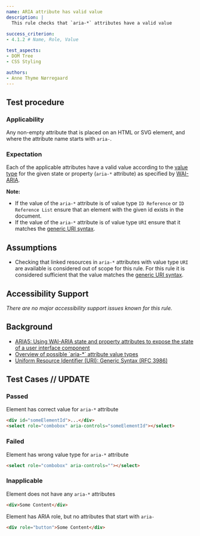 ```yaml
---
name: ARIA attribute has valid value
description: |
  This rule checks that `aria-*` attributes have a valid value
  
success_criterion:
- 4.1.2 # Name, Role, Value

test_aspects:
- DOM Tree
- CSS Styling

authors:
- Anne Thyme Nørregaard
---
```


## Test procedure

### Applicability

Any non-empty attribute that is placed on an HTML or SVG element, and where the attribute name starts with `aria-`.

### Expectation

Each of the applicable attributes have a valid value according to the [value type](https://www.w3.org/TR/wai-aria-1.1/#propcharacteristic_value) for the given state or property (`aria-*` attribute) as specified by [WAI-ARIA](https://www.w3.org/TR/wai-aria).

**Note:** 
- If the value of the `aria-*` attribute is of value type `ID Reference` or `ID Reference List` ensure that an element with the given id exists in the document. 
- If the value of the `aria-*` attribute is of value type `URI` ensure that it matches the [generic URI syntax](https://www.ietf.org/rfc/rfc3986.txt).

## Assumptions

- Checking that linked resources in `aria-*` attributes with value type `URI` are available is considered out of scope for this rule. For this rule it is considered sufficient that the value matches the [generic URI syntax](https://www.ietf.org/rfc/rfc3986.txt).

## Accessibility Support

_There are no major accessibility support issues known for this rule._

## Background

- [ARIA5: Using WAI-ARIA state and property attributes to expose the state of a user interface component](https://www.w3.org/TR/2016/NOTE-WCAG20-TECHS-20161007/ARIA5)
- [Overview of possible ´aria-*´ attribute value types](https://www.w3.org/TR/wai-aria/#propcharacteristic_value)
- [Uniform Resource Identifier (URI): Generic Syntax (RFC 3986)](https://www.ietf.org/rfc/rfc3986.txt)

## Test Cases // UPDATE

### Passed

Element has correct value for `aria-*` attribute

```html
<div id="someElementId">...</div>
<select role="combobox" aria-controls="someElementId"></select>
```

### Failed

Element has wrong value type for `aria-*` attribute

```html
<select role="combobox" aria-controls=""></select>
```

### Inapplicable

Element does not have any `aria-*` attributes

```html
<div>Some Content</div>
```

Element has ARIA role, but no attributes that start with `aria-`

```html
<div role="button">Some Content</div>
```
